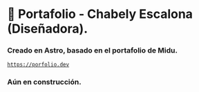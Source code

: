 # 🚀 Portafolio - Chabely Escalona (Diseñadora).

### Creado en Astro, basado en el portafolio de Midu.
<a href="https://porfolio.dev">```https://porfolio.dev```</a>

### Aún en construcción.
